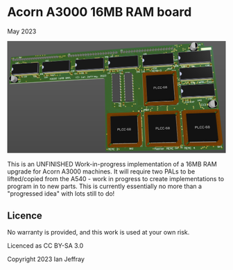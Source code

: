 # Acorn A3000 16MB RAM board

May 2023


![3D View](Generated/A3000_16MB_3D_View.PNG)

This is an UNFINISHED Work-in-progress implementation of a 16MB RAM upgrade for Acorn A3000 machines.
It will require two PALs to be lifted/copied from the A540 - work in progress to create implementations to program in to new parts.
This is currently essentially no more than a "progressed idea" with lots still to do!


## Licence

No warranty is provided, and this work is used at your own risk.  

Licenced as CC BY-SA 3.0

Copyright 2023 Ian Jeffray

